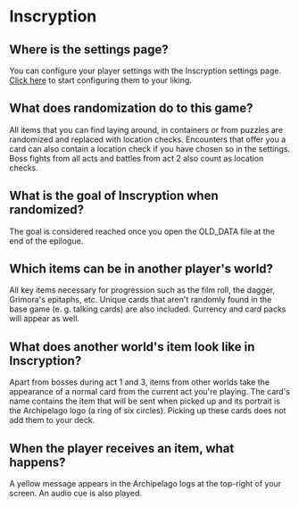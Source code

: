 # Inscryption

## Where is the settings page?
You can configure your player settings with the Inscryption settings page. [Click here](../player-settings) to start configuring them to your liking.

## What does randomization do to this game?
All items that you can find laying around, in containers or from puzzles are randomized and replaced with location checks. Encounters that offer you a card can also contain a location check if you have chosen so in the settings. Boss fights from all acts and battles from act 2 also count as location checks.

## What is the goal of Inscryption when randomized?
The goal is considered reached once you open the OLD_DATA file at the end of the epilogue.

## Which items can be in another player's world?
All key items necessary for progression such as the film roll, the dagger, Grimora's epitaphs, etc. Unique cards that aren't randomly found in the base game (e. g. talking cards) are also included. Currency and card packs will appear as well.

## What does another world's item look like in Inscryption?
Apart from bosses during act 1 and 3, items from other worlds take the appearance of a normal card from the current act you're playing. The card's name contains the item that will be sent when picked up and its portrait is the Archipelago logo (a ring of six circles). Picking up these cards does not add them to your deck.

## When the player receives an item, what happens?
A yellow message appears in the Archipelago logs at the top-right of your screen. An audio cue is also played.

